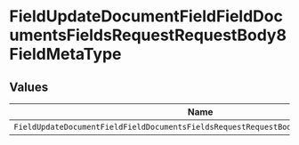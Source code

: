 # FieldUpdateDocumentFieldFieldDocumentsFieldsRequestRequestBody8FieldMetaType


## Values

| Name                                                                                 | Value                                                                                |
| ------------------------------------------------------------------------------------ | ------------------------------------------------------------------------------------ |
| `FieldUpdateDocumentFieldFieldDocumentsFieldsRequestRequestBody8FieldMetaTypeNumber` | number                                                                               |
